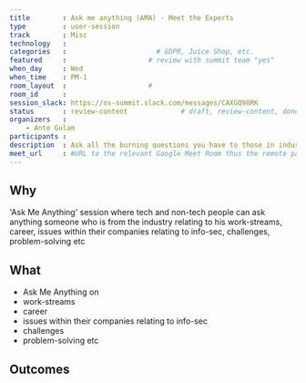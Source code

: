 ```yaml
---
title        : Ask me anything (AMA) - Meet the Experts
type         : user-session
track        : Misc
technology   :
categories   :                      # GDPR, Juice Shop, etc.
featured     :                    # review with summit team "yes"
when_day     : Wed
when_time    : PM-1
room_layout  :                    #
room_id      :
session_slack: https://os-summit.slack.com/messages/CAXGQ98RK
status       : review-content             # draft, review-content, done
organizers   :
    - Ante Gulam
participants :
description  : Ask all the burning questions you have to those in industry
meet_url     : #URL to the relevant Google Meet Room thus the remote participants can join a session
---
```


## Why

'Ask Me Anything' session where tech and non-tech people can ask anything someone who is from the industry relating to his work-streams, career, issues within their companies relating to info-sec, challenges, problem-solving etc


## What

 - Ask Me Anything on
  - work-streams
  - career
  - issues within their companies relating to info-sec
  - challenges
  - problem-solving etc

## Outcomes
